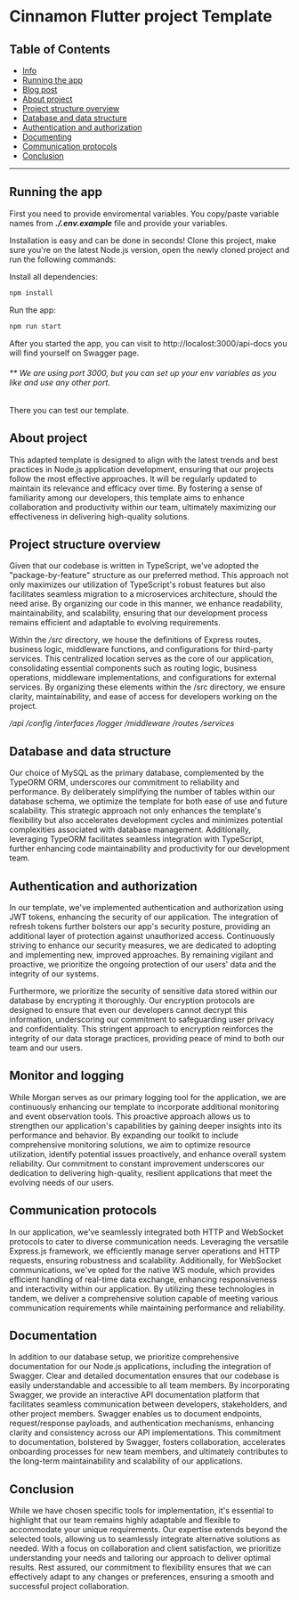 # Cinnamon Flutter project Template

## **Table of Contents**

*  [Info](#info)
*  [Running the app](#running)
*  [Blog post](#blog)
*  [About project](#about)
*  [Project structure overview](#structure)
*  [Database and data structure](#database)
*  [Authentication and authorization](#auth)
*  [Documenting](#docs)
*  [Communication protocols](#protocol)
*  [Conclusion](#conclusion)
----

## **Running the app** <a name="running"></a>

First you need to provide enviromental variables. You copy/paste variable names from **<em>./.env.example</em>** file and provide your variables.

Installation is easy and can be done in seconds! Clone this project, make sure you're on the latest Node.js version, open the newly cloned project and run the following commands:

Install all dependencies:

```bash
npm install
```

Run the app:

```bash
npm run start
```
After you started the app, you can visit to http://localost:3000/api-docs you will find yourself on Swagger page.

###### ** We are using port 3000, but you can set up your env variables as you like and use any other port.

There you can test our template.

## **About project** <a name="about"></a>

This adapted template is designed to align with the latest trends and best practices in Node.js application development, ensuring that our projects follow the most effective approaches. It will be regularly updated to maintain its relevance and efficacy over time. By fostering a sense of familiarity among our developers, this template aims to enhance collaboration and productivity within our team, ultimately maximizing our effectiveness in delivering high-quality solutions.

## **Project structure overview** <a name="structure"></a>

Given that our codebase is written in TypeScript, we've adopted the "package-by-feature" structure as our preferred method. This approach not only maximizes our utilization of TypeScript's robust features but also facilitates seamless migration to a microservices architecture, should the need arise. By organizing our code in this manner, we enhance readability, maintainability, and scalability, ensuring that our development process remains efficient and adaptable to evolving requirements.

Within the */src* directory, we house the definitions of Express routes, business logic, middleware functions, and configurations for third-party services. This centralized location serves as the core of our application, consolidating essential components such as routing logic, business operations, middleware implementations, and configurations for external services. By organizing these elements within the /src directory, we ensure clarity, maintainability, and ease of access for developers working on the project.

*/api*
*/config*
*/interfaces*
*/logger*
*/middleware*
*/routes*
*/services*

## **Database and data structure** <a name="database"></a>

Our choice of MySQL as the primary database, complemented by the TypeORM ORM, underscores our commitment to reliability and performance. By deliberately simplifying the number of tables within our database schema, we optimize the template for both ease of use and future scalability. This strategic approach not only enhances the template's flexibility but also accelerates development cycles and minimizes potential complexities associated with database management. Additionally, leveraging TypeORM facilitates seamless integration with TypeScript, further enhancing code maintainability and productivity for our development team.

## **Authentication and authorization** <a name="auth"></a>

In our template, we've implemented authentication and authorization using JWT tokens, enhancing the security of our application. The integration of refresh tokens further bolsters our app's security posture, providing an additional layer of protection against unauthorized access. Continuously striving to enhance our security measures, we are dedicated to adopting and implementing new, improved approaches. By remaining vigilant and proactive, we prioritize the ongoing protection of our users' data and the integrity of our systems.

Furthermore, we prioritize the security of sensitive data stored within our database by encrypting it thoroughly. Our encryption protocols are designed to ensure that even our developers cannot decrypt this information, underscoring our commitment to safeguarding user privacy and confidentiality. This stringent approach to encryption reinforces the integrity of our data storage practices, providing peace of mind to both our team and our users.

## **Monitor and logging** <a name="monitor"></a>

While Morgan serves as our primary logging tool for the application, we are continuously enhancing our template to incorporate additional monitoring and event observation tools. This proactive approach allows us to strengthen our application's capabilities by gaining deeper insights into its performance and behavior. By expanding our toolkit to include comprehensive monitoring solutions, we aim to optimize resource utilization, identify potential issues proactively, and enhance overall system reliability. Our commitment to constant improvement underscores our dedication to delivering high-quality, resilient applications that meet the evolving needs of our users.

## **Communication protocols** <a name="protocol"></a>

In our application, we've seamlessly integrated both HTTP and WebSocket protocols to cater to diverse communication needs. Leveraging the versatile Express.js framework, we efficiently manage server operations and HTTP requests, ensuring robustness and scalability. Additionally, for WebSocket communications, we've opted for the native WS module, which provides efficient handling of real-time data exchange, enhancing responsiveness and interactivity within our application. By utilizing these technologies in tandem, we deliver a comprehensive solution capable of meeting various communication requirements while maintaining performance and reliability.

## **Documentation** <a name="docs"></a>

In addition to our database setup, we prioritize comprehensive documentation for our Node.js applications, including the integration of Swagger. Clear and detailed documentation ensures that our codebase is easily understandable and accessible to all team members. By incorporating Swagger, we provide an interactive API documentation platform that facilitates seamless communication between developers, stakeholders, and other project members. Swagger enables us to document endpoints, request/response payloads, and authentication mechanisms, enhancing clarity and consistency across our API implementations. This commitment to documentation, bolstered by Swagger, fosters collaboration, accelerates onboarding processes for new team members, and ultimately contributes to the long-term maintainability and scalability of our applications.

## **Conclusion** <a name="conclusion"></a>

While we have chosen specific tools for implementation, it's essential to highlight that our team remains highly adaptable and flexible to accommodate your unique requirements. Our expertise extends beyond the selected tools, allowing us to seamlessly integrate alternative solutions as needed. With a focus on collaboration and client satisfaction, we prioritize understanding your needs and tailoring our approach to deliver optimal results. Rest assured, our commitment to flexibility ensures that we can effectively adapt to any changes or preferences, ensuring a smooth and successful project collaboration.